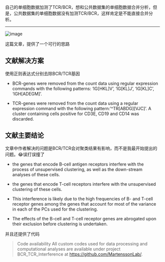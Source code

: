 自己的单细胞数据加测了TCR/BCR，想和公共数据集的单细胞数据合并分析，但是，公共数据集的单细胞数据没有加测TCR/BCR，这样肯定是不能直接合并分析。
***
![image](https://github.com/user-attachments/assets/7788e09f-604b-4dbf-88d7-a0aa46374459)

这篇文章，提供了一个可行的思路

## 文献解决方案

使用正则表达式分别去除BCR/TCR基因

- BCR-genes were removed from the count data using regular expression commands with the following patterns: ‘IG[HKL]V’, ‘IG[KL]J’, ‘IG[KL]C’, ‘IGH[ADEGM]’.

- TCR-genes were removed from the count data using a regular expression command with the following pattern:’^TR[ABDG][VJC]’. A cluster containing cells positive for CD3E, CD19 and CD14 was discarded.

## 文献主要结论

文章中作者解决的问题是BCR/TCR会对聚类结果有影响，而不是我最开始提出的问题。😂误打误撞了

- the genes that encode B-cell antigen receptors interfere with the process of unsupervised clustering, as well as the down-stream analyses of these cells.

- the genes that encode T-cell receptors interfere with the unsupervised clustering of these cells.

- This interference is likely due to the high frequencies of B- and T-cell receptor genes among the genes that account for most of the variance in each of the PCs used for the clustering.

- The effects of the B-cell and T-cell receptor genes are abrogated upon their exclusion before clustering is undertaken.


并且还提供了代码

> Code availability
All custom codes used for data processing and computational analyses are available under project BCR_TCR_Interference at https://github.com/MartenssonLab/.

